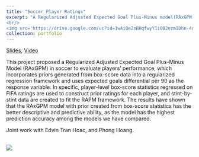 ```yaml
---
title: "Soccer Player Ratings"
excerpt: "A Regularized Adjusted Expected Goal Plus-Minus model(RAxGPM) in soccer to evaluate players’ performance.
<br/>
<img src='https://drive.google.com/uc?id=1wAiQe2sBHqfwyYIi0B2ezmIDhn-4usFG'>"
collection: portfolio
---
```


[Slides](https://drive.google.com/file/d/1R9iWCXn9sNceUjuPB7djoWRzb7nYG0v-/view?usp=sharing),
[Video](https://stream.nyu.edu/media/A+RAPM+Model+for+Soccer+Player+Ratings/1_c9k3f0ma)

This project proposed a Regularized Adjusted Expected Goal Plus-Minus Model
(RAxGPM) in soccer to evaluate players’ performance, which incorporates priors generated from box-score data into a regularized regression framework and 
uses expected goals differential per 90 as the response variable. 
In specific, player-level box-score statistics regressed on FIFA ratings are used to construct prior ratings for each player, 
and stint-by-stint data are created to fit the RAPM framework. 
The results have shown that the RAxGPM model with prior created from box-score statistics has the better descriptive and predictive ability, 
as the model has the highest prediction accuracy among the models we have compared.

Joint work with Edvin Tran Hoac, and Phong Hoang.

<br/>
<img src='https://drive.google.com/uc?id=1wAiQe2sBHqfwyYIi0B2ezmIDhn-4usFG'>


